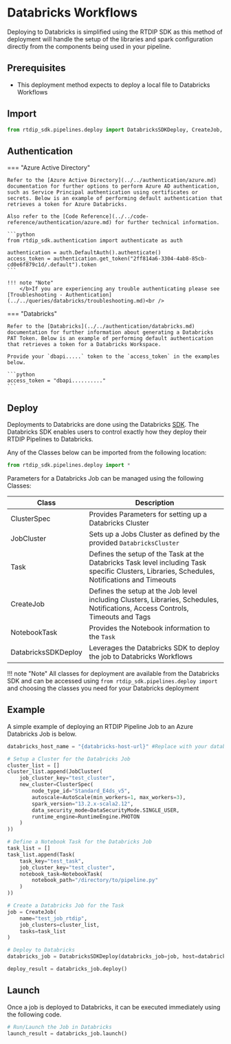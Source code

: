 # Databricks Workflows

Deploying to Databricks is simplified using the RTDIP SDK as this method of deployment will handle the setup of the libraries and spark configuration directly from the components being used in your pipeline.

## Prerequisites 

- This deployment method expects to deploy a local file to Databricks Workflows

## Import 

```python
from rtdip_sdk.pipelines.deploy import DatabricksSDKDeploy, CreateJob, JobCluster, ClusterSpec, Task, NotebookTask, ComputeSpecKind, AutoScale, RuntimeEngine, DataSecurityMode
```

## Authentication

=== "Azure Active Directory"

    Refer to the [Azure Active Directory](../../authentication/azure.md) documentation for further options to perform Azure AD authentication, such as Service Principal authentication using certificates or secrets. Below is an example of performing default authentication that retrieves a token for Azure Databricks. 

    Also refer to the [Code Reference](../../code-reference/authentication/azure.md) for further technical information.

    ```python
    from rtdip_sdk.authentication import authenticate as auth

    authentication = auth.DefaultAuth().authenticate()
    access_token = authentication.get_token("2ff814a6-3304-4ab8-85cb-cd0e6f879c1d/.default").token
    ```

    !!! note "Note"
        </b>If you are experiencing any trouble authenticating please see [Troubleshooting - Authentication](../../queries/databricks/troubleshooting.md)<br />

=== "Databricks"

    Refer to the [Databricks](../../authentication/databricks.md) documentation for further information about generating a Databricks PAT Token. Below is an example of performing default authentication that retrieves a token for a Databricks Workspace. 

    Provide your `dbapi.....` token to the `access_token` in the examples below.

    ```python
    access_token = "dbapi.........."
    ```

## Deploy

Deployments to Databricks are done using the Databricks [SDK](https://docs.databricks.com/dev-tools/sdk-python.html). The Databricks SDK enables users to control exactly how they deploy their RTDIP Pipelines to Databricks.

Any of the Classes below can be imported from the following location:

```python
from rtdip_sdk.pipelines.deploy import *
```

Parameters for a Databricks Job can be managed using the following Classes:

| Class | Description |
|-------|-------------|
|ClusterSpec| Provides Parameters for setting up a Databricks Cluster|
|JobCluster| Sets up a Jobs Cluster as defined by the provided `DatabricksCluster`|
|Task| Defines the setup of the Task at the Databricks Task level including Task specific Clusters, Libraries, Schedules, Notifications and Timeouts |
|CreateJob| Defines the setup at the Job level including Clusters, Libraries, Schedules, Notifications, Access Controls, Timeouts and Tags |
|NotebookTask| Provides the Notebook information to the `Task`|
|DatabricksSDKDeploy|Leverages the Databricks SDK to deploy the job to Databricks Workflows|

!!! note "Note"
    All classes for deployment are available from the Databricks SDK and can be accessed using `from rtdip_sdk.pipelines.deploy import ` and choosing the classes you need for your Databricks deployment

## Example 

A simple example of deploying an RTDIP Pipeline Job to an Azure Databricks Job is below.

```python
databricks_host_name = "{databricks-host-url}" #Replace with your databricks workspace url

# Setup a Cluster for the Databricks Job
cluster_list = []
cluster_list.append(JobCluster(
    job_cluster_key="test_cluster",
    new_cluster=ClusterSpec(
        node_type_id="Standard_E4ds_v5",
        autoscale=AutoScale(min_workers=1, max_workers=3),
        spark_version="13.2.x-scala2.12",
        data_security_mode=DataSecurityMode.SINGLE_USER,
        runtime_engine=RuntimeEngine.PHOTON
    )
))

# Define a Notebook Task for the Databricks Job
task_list = []
task_list.append(Task(
    task_key="test_task",
    job_cluster_key="test_cluster",
    notebook_task=NotebookTask(
        notebook_path="/directory/to/pipeline.py"
    )
))

# Create a Databricks Job for the Task
job = CreateJob(
    name="test_job_rtdip",
    job_clusters=cluster_list,
    tasks=task_list
)

# Deploy to Databricks
databricks_job = DatabricksSDKDeploy(databricks_job=job, host=databricks_host_name, token=access_token)

deploy_result = databricks_job.deploy()
```

## Launch

Once a job is deployed to Databricks, it can be executed immediately using the following code.

```python
# Run/Launch the Job in Databricks
launch_result = databricks_job.launch()
```